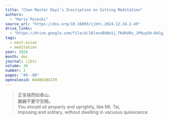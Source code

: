 ```yaml
---
title: "Chan Master Dayi’s Inscription on Sitting Meditation"
authors:
  - "Mario Poceski"
source_url: "https://doi.org/10.16893/ijbtc.2024.12.34.2.49"
drive_links:
  - "https://drive.google.com/file/d/18lxnsBkNv5j_TK4hURx_JP8uy5H-6kCg/view?usp=drivesdk"
tags:
  - east-asian
  - meditation
year: 2024
month: dec
journal: ijbtc
volume: 34
number: 2
pages: "49--80"
openalexid: W4406384370
---
```


> 正坐端然如泰山、  
巍巍不要守空閑。  
You should sit properly and uprightly, like Mt. Tai,  
Imposing and solitary, without dwelling in vacuous quiescence.

